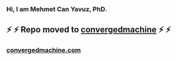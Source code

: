 ### Hi, I am Mehmet Can Yavuz, PhD.

## :zap:	:zap:	Repo moved to [convergedmachine](https://github.com/convergedmachine/) :zap:	:zap:	

### [convergedmachine.com](https://convergedmachine.com/)
